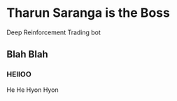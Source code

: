 # Tharun Saranga is the Boss
Deep Reinforcement Trading bot


Blah Blah
---
### HEllOO

He He Hyon Hyon
